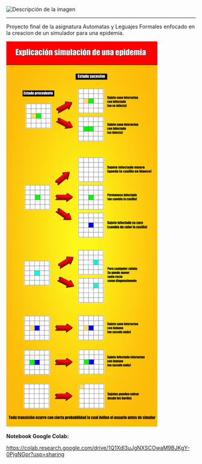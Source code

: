 ![Descripción de la imagen](https://drive.google.com/uc?export=view&id=1gEv2lt6vRFpZNOvln07r29k0Q65gJhtc)

---

Proyecto final de la asignatura Automatas y Leguajes Formales enfocado en la creacion de un simulador para una epidemia.


![Descripción de la imagen](https://raw.githubusercontent.com/JuanLeon04/Proyecto-Automatas-Epidemia-UIS/refs/heads/main/DiagramaDeTransiciones.png)

**Notebook Google Colab:**

https://colab.research.google.com/drive/1Q1Xdl3uJgNXSCOwaM9BJKgY-0PjgNGpr?usp=sharing
